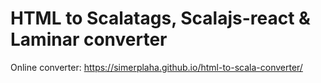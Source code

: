 # HTML to Scalatags, Scalajs-react & Laminar converter

Online converter: https://simerplaha.github.io/html-to-scala-converter/
